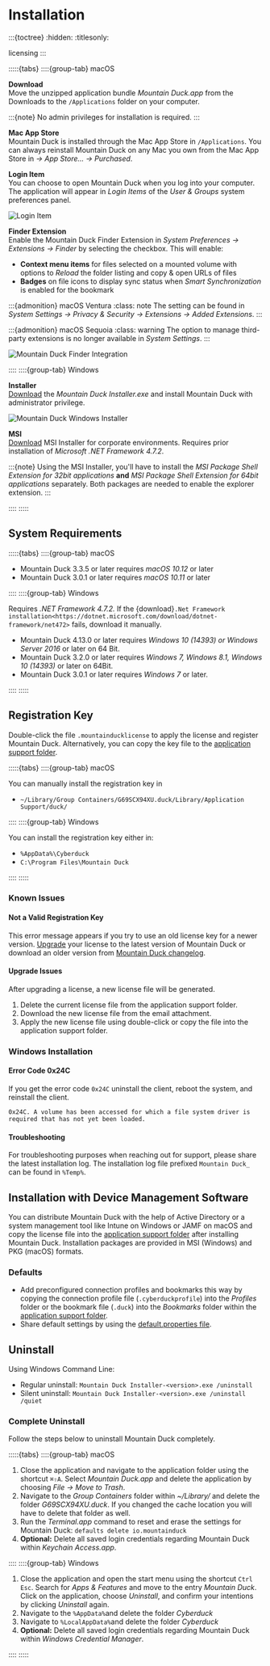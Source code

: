Installation
====

:::{toctree}
:hidden:
:titlesonly:

licensing
:::

:::::{tabs}
::::{group-tab} macOS

**Download**<br/>
Move the unzipped application bundle *Mountain Duck.app* from the Downloads to the `/Applications` folder on your computer.

:::{note}
No admin privileges for installation is required.
:::

**Mac App Store**<br/>
Mountain Duck is installed through the Mac App Store in `/Applications`. You can always reinstall Mountain Duck on any Mac you own from the Mac App Store in *→ App Store... → Purchased*.

**Login Item**<br/>
You can choose to open Mountain Duck when you log into your computer. The application will appear in *Login Items* of the *User & Groups* system preferences panel.

![Login Item](_images/Login_Item.png)

**Finder Extension**<br/>
Enable the Mountain Duck Finder Extension in *System Preferences → Extensions → Finder* by selecting the checkbox. This will enable:

- **Context menu items** for files selected on a mounted volume with options to *Reload* the folder listing and copy & open URLs of files
- **Badges** on file icons to display sync status when *Smart Synchronization* is enabled for the bookmark

:::{admonition} macOS Ventura
:class: note
The setting can be found in *System Settings → Privacy & Security → Extensions → Added Extensions*.
:::

:::{admonition} macOS Sequoia
:class: warning
The option to manage third-party extensions is no longer available in  *System Settings*.
:::

![Mountain Duck Finder Integration](_images/Mountain_Duck_Finder_Integration.png) 

::::
::::{group-tab} Windows

**Installer**<br/>
[Download](https://mountainduck.io/changelog/) the *Mountain Duck Installer.exe* and install Mountain Duck with administrator privilege.

![Mountain Duck Windows Installer](_images/Mountain_Duck_Windows_Installer.png)

**MSI**<br/>
[Download](https://mountainduck.io/changelog/) MSI Installer for corporate environments. Requires prior installation of *Microsoft .NET Framework 4.7.2*.

:::{note}
Using the MSI Installer, you'll have to install the *MSI Package Shell Extension for 32bit applications* **and** *MSI Package Shell Extension for 64bit applications* separately. Both packages are needed to enable the explorer extension.
:::

::::
:::::

## System Requirements

:::::{tabs}
::::{group-tab} macOS

- Mountain Duck 3.3.5 or later requires *macOS 10.12* or later
- Mountain Duck 3.0.1 or later requires *macOS 10.11* or later

::::
::::{group-tab} Windows

Requires *.NET Framework 4.7.2.* If the {download}`.Net Framework installation<https://dotnet.microsoft.com/download/dotnet-framework/net472>` fails, download it manually.

- Mountain Duck 4.13.0 or later requires *Windows 10 (14393) or Windows Server 2016* or later on 64 Bit.
- Mountain Duck 3.2.0 or later requires *Windows 7, Windows 8.1, Windows 10 (14393)* or later on 64Bit.
- Mountain Duck 3.0.1 or later requires *Windows 7* or later.

::::
:::::

## Registration Key

Double-click the file `.mountainducklicense` to apply the license and register Mountain Duck. Alternatively, you can copy the key file to the [application support folder](../support.md#application-support-folder).

:::::{tabs}
::::{group-tab} macOS

You can manually install the registration key in

- `~/Library/Group Containers/G69SCX94XU.duck/Library/Application Support/duck/`

::::
::::{group-tab} Windows

You can install the registration key either in:

- `%AppData%\Cyberduck`
- `C:\Program Files\Mountain Duck`

::::
:::::

### Known Issues

#### Not a Valid Registration Key

This error message appears if you try to use an old license key for a newer version.
[Upgrade](https://mountainduck.io/buy/upgrade/) your license to the latest version of Mountain Duck or download an older version from [Mountain Duck changelog](https://mountainduck.io/changelog/).

#### Upgrade Issues

After upgrading a license, a new license file will be generated.

1. Delete the current license file from the application support folder.
2. Download the new license file from the email attachment.
3. Apply the new license file using double-click or copy the file into the application support folder.

### Windows Installation

#### Error Code 0x24C 

If you get the error code `0x24C` uninstall the client, reboot the system, and reinstall the client.

```
0x24C. A volume has been accessed for which a file system driver is required that has not yet been loaded.
```

#### Troubleshooting 

For troubleshooting purposes when reaching out for support, please share the latest installation log. The installation log file prefixed `Mountain Duck_` can be found in `%Temp%`.

## Installation with Device Management Software

You can distribute Mountain Duck with the help of Active Directory or a system management tool like Intune on Windows or JAMF on macOS and copy the license file into the [application support folder](../support.md#application-support-folder) after installing Mountain Duck. Installation packages are provided in MSI (Windows) and PKG (macOS) formats.

### Defaults

- Add preconfigured connection profiles and bookmarks this way by copying the connection profile file (`.cyberduckprofile`) into the *Profiles* folder or the bookmark file (`.duck`) into the *Bookmarks* folder within the [application support folder](../support.md#application-support-folder).
- Share default settings by using the [default.properties file](../preferences.md#hidden-configuration-options). 

## Uninstall

Using Windows Command Line:

- Regular uninstall:
	`Mountain Duck Installer-<version>.exe /uninstall`
- Silent uninstall:
	`Mountain Duck Installer-<version>.exe /uninstall /quiet`

### Complete Uninstall

Follow the steps below to uninstall Mountain Duck completely.

:::::{tabs}
::::{group-tab} macOS

1. Close the application and navigate to the application folder using the shortcut `⌘⇧A`. Select *Mountain Duck.app* and delete the application by choosing *File → Move to Trash*.
2. Navigate to the *Group Containers* folder within *~/Library/* and delete the folder *G69SCX94XU.duck*. If you changed the cache location you will have to delete that folder as well.
3. Run the _Terminal.app_ command to reset and erase the settings for Mountain Duck:
	`defaults delete io.mountainduck`
4. **Optional:** Delete all saved login credentials regarding Mountain Duck within *Keychain Access.app*.

::::
::::{group-tab} Windows

1. Close the application and open the start menu using the shortcut `Ctrl Esc`. Search for *Apps & Features* and move to the entry *Mountain Duck*. Click on the application, choose *Uninstall*, and confirm your intentions by clicking *Uninstall* again.
2. Navigate to the `%AppData%`and delete the folder *Cyberduck*
3. Navigate to `%LocalAppData%`and delete the folder *Cyberduck*
4. **Optional:** Delete all saved login credentials regarding Mountain Duck within *Windows Credential Manager*.

::::
:::::